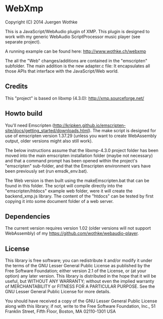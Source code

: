 # WebXmp

Copyright (C) 2014 Juergen Wothke

This is a JavaScript/WebAudio plugin of XMP. This plugin is designed to work with my 
generic WebAudio ScriptProcessor music player (see separate project). 

A running example can be found here: http://www.wothke.ch/webxmp

The all the "Web" changes/additions are contained in the "emscripten" subfolder. The main 
addition is the new adapter.c file: It encapsulates all those APIs that interface with the 
JavaScript/Web world. 

## Credits
This "project" is based on libxmp (4.3.0): http://xmp.sourceforge.net/


## Howto build
You'll need Emscripten (http://kripken.github.io/emscripten-site/docs/getting_started/downloads.html). The make script 
is designed for use of emscripten version 1.37.29 (unless you want to create WebAssembly output, older versions might 
also still work).

The below instructions assume that the libxmp-4.3.0 project folder has been moved into the main emscripten 
installation folder (maybe not necessary) and that a command prompt has been opened within the 
project's "emscripten" sub-folder, and that the Emscripten environment vars have been previously 
set (run emsdk_env.bat).

The Web version is then built using the makeEmscripten.bat that can be found in this folder. The 
script will compile directly into the "emscripten/htdocs" example web folder, were it will create 
the backend_xmp.js library. The content of the "htdocs" can be tested by first copying it into some 
document folder of a web server. 

## Dependencies
The current version requires version 1.02 (older versions will not
support WebAssembly) of my https://github.com/wothke/webaudio-player.

## License
This library is free software; you can redistribute it and/or modify it
under the terms of the GNU Lesser General Public License as published by
the Free Software Foundation; either version 2.1 of the License, or (at
your option) any later version. This library is distributed in the hope
that it will be useful, but WITHOUT ANY WARRANTY; without even the implied
warranty of MERCHANTABILITY or FITNESS FOR A PARTICULAR PURPOSE. See the
GNU Lesser General Public License for more details.

You should have received a copy of the GNU Lesser General Public
License along with this library; if not, write to the Free Software
Foundation, Inc., 51 Franklin Street, Fifth Floor, Boston, MA  02110-1301 USA

